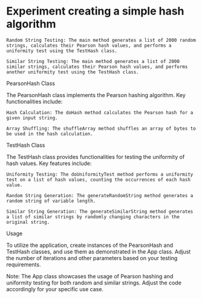 # Experiment creating a simple hash algorithm

    Random String Testing: The main method generates a list of 2000 random strings, calculates their Pearson hash values, and performs a uniformity test using the TestHash class.

    Similar String Testing: The main method generates a list of 2000 similar strings, calculates their Pearson hash values, and performs another uniformity test using the TestHash class.

PearsonHash Class

The PearsonHash class implements the Pearson hashing algorithm. Key functionalities include:

    Hash Calculation: The doHash method calculates the Pearson hash for a given input string.

    Array Shuffling: The shuffleArray method shuffles an array of bytes to be used in the hash calculation.

TestHash Class

The TestHash class provides functionalities for testing the uniformity of hash values. Key features include:

    Uniformity Testing: The doUniformityTest method performs a uniformity test on a list of hash values, counting the occurrences of each hash value.

    Random String Generation: The generateRandomString method generates a random string of variable length.

    Similar String Generation: The generateSimilarString method generates a list of similar strings by randomly changing characters in the original string.

Usage

To utilize the application, create instances of the PearsonHash and TestHash classes, and use them as demonstrated in the App class. Adjust the number of iterations and other parameters based on your testing requirements.

Note: The App class showcases the usage of Pearson hashing and uniformity testing for both random and similar strings. Adjust the code accordingly for your specific use case.
